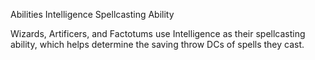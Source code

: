 Abilities
Intelligence
Spellcasting Ability
        <p>
          Wizards, Artificers, and Factotums use Intelligence as their spellcasting ability, which helps determine the saving throw DCs of spells they cast.
        </p>